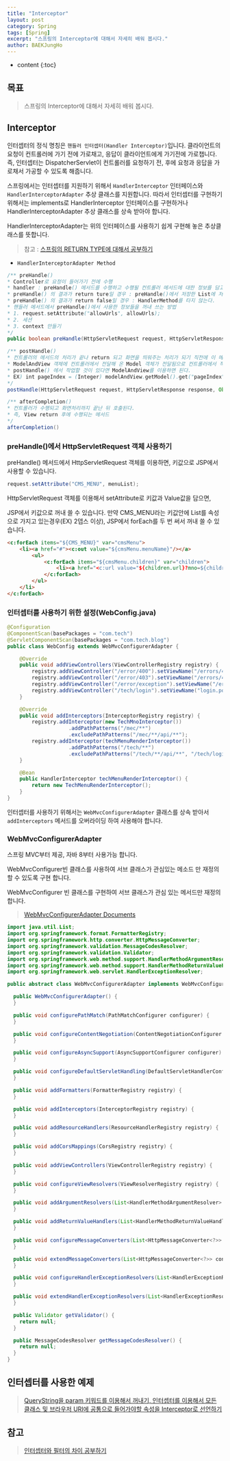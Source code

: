 ```yaml
---
title: "Interceptor"
layout: post
category: Spring
tags: [Spring]
excerpt: "스프링의 Interceptor에 대해서 자세히 배워 봅시다."
author: BAEKJungHo
---
```


* content
{:toc}

## 목표

  > 스프링의 Interceptor에 대해서 자세히 배워 봅시다.

## Interceptor

  인터셉터의 정식 명칭은 `핸들러 인터셉터(Handler Interceptor)`입니다. 클라이언트의 요청이 컨트롤러에 가기 전에 가로채고, 응답이 클라이언트에게 가기전에 가로챕니다. 즉, 인터셉터는 DispatcherServlet이 컨트롤러를 요청하기 전, 후에 요청과 응답을 가로채서 가공할 수 있도록 해줍니다.

  스프링에서는 인터셉터를 지원하기 위해서 `HandlerInterceptor` 인터페이스와 `HandlerInterceptorAdapter` 추상 클래스를 지원합니다. 따라서 인터셉터를 구현하기 위해서는 implements로 HandlerInterceptor 인터페이스를 구현하거나 HandlerInterceptorAdapter 추상 클래스를 상속 받아야 합니다.

  HandlerInterceptorAdapter는 위의 인터페이스를 사용하기 쉽게 구현해 놓은 추상클래스를 뜻합니다.

  > 참고 : [스프링의 RETURN TYPE에 대해서 공부하기](https://baekjungho.github.io/spring-modelandviewreturn/)

  - `HandlerInterceptorAdapter Method`

  ```java
/** preHandle()
* Controller로 요청이 들어가기 전에 수행
* handler : preHandle() 메서드를 수행하고 수행될 컨트롤러 메서드에 대한 정보를 담고 있다.
* preHandle() 의 결과가 return ture일 경우 : preHandle()에서 저장한 List에 저장된 참조 변수들을, HandlerMethod에서 받아서 쓸 수 있다.
* preHandle() 의 결과가 return false일 경우 : HandlerMethod를 타지 않는다.
* 핸들러 메서드에서 preHandle()에서 사용한 정보들을 꺼내 쓰는 방법
* 1. request.setAttribute("allowUrls", allowUrls);
* 2. 세션
* 3. context 만들기
*/
public boolean preHandle(HttpServletRequest request, HttpServletResponse response, Object handler)

/** postHandle()
* 컨트롤러의 메서드의 처리가 끝나 return 되고 화면을 띄워주는 처리가 되기 직전에 이 메서드가 수행
* ModelAndView 객체에 컨트롤러에서 전달해 온 Model 객체가 전달됨으로 컨트롤러에서 작업 후
* postHandle() 에서 작업할 것이 있다면 ModelAndView를 이용하면 된다.
* EX) int pageIndex = (Integer) modelAndView.getModel().get("pageIndex");
*/
postHandle(HttpServletRequest request, HttpServletResponse response, Object handler, ModelAndView modelAndView)

/** afterCompletion()
* 컨트롤러가 수행되고 화면처리까지 끝난 뒤 호출된다.
* 즉, View return 후에 수행되는 메서드
*/
afterCompletion()
  ```

### preHandle()에서 HttpServletRequest 객체 사용하기

  preHandle() 메서드에서 HttpServletRequest 객체를 이용하면, 키값으로 JSP에서 사용할 수 있습니다.

  ```java
  request.setAttribute("CMS_MENU", menuList);
  ```

  HttpServletRequest 객체를 이용해서 setAttribute로 키값과 Value값을 담으면,

  JSP에서 키값으로 꺼내 쓸 수 있습니다. 만약 CMS_MENU라는 키값안에 List를 속성으로 가지고 있는경우(EX) 2뎁스 이상), JSP에서 forEach를 두 번 써서 꺼내 쓸 수 있습니다.

  ```html
  <c:forEach items="${CMS_MENU}" var="cmsMenu">
      <li><a href="#"><c:out value="${cmsMenu.menuName}"/></a>
          <ul>
              <c:forEach items="${cmsMenu.children}" var="children">
                  <li><a href="<c:url value="${children.url}?mno=${children.id}"/>" class="code_${children.id}"><c:out value="${children.menuName}"/></a></li>
              </c:forEach>
          </ul>
      </li>
  </c:forEach>
  ```

### 인터셉터를 사용하기 위한 설정(WebConfig.java)

  ```java
  @Configuration
  @ComponentScan(basePackages = "com.tech")
  @ServletComponentScan(basePackages = "com.tech.blog")
  public class WebConfig extends WebMvcConfigurerAdapter {

      @Override
      public void addViewControllers(ViewControllerRegistry registry) {
          registry.addViewController("/error/400").setViewName("/errors/400");
          registry.addViewController("/error/403").setViewName("/errors/403");
          registry.addViewController("/error/exception").setViewName("/errors/exception");
          registry.addViewController("/tech/login").setViewName("login.pop");
      }

      @Override
      public void addInterceptors(InterceptorRegistry registry) {
          registry.addInterceptor(new TechMnoInterceptor())
                      .addPathPatterns("/mec/**")
                      .excludePathPatterns("/mec/**/api/**");
          registry.addInterceptor(techMenuRenderInterceptor())
                      .addPathPatterns("/tech/**")
                      .excludePathPatterns("/tech/**/api/**", "/tech/login", "/tech/logout", "/tech/pwd");
      }

      @Bean
      public HandlerInterceptor techMenuRenderInterceptor() {
          return new TechMenuRenderInterceptor();
      }
  }
  ```

  인터셉터를 사용하기 위해서는 `WebMvcConfigurerAdapter` 클래스를 상속 받아서 `addInterceptors` 메서드를 오버라이딩 하여 사용해야 합니다.

### WebMvcConfigurerAdapter

스프링 MVC부터 제공, 자바 8부터 사용가능 합니다.

WebMvcConfigurer빈 클래스를 사용하여 서브 클래스가 관심있는 메소드 만 재정의 할 수 있도록 구현 합니다.

WebMvcConfigurer 빈 클래스를 구현하여 서브 클래스가 관심 있는 메서드만 재정의 합니다.

> [WebMvcConfigurerAdapter Documents](https://docs.spring.io/spring/docs/current/javadoc-api/org/springframework/web/servlet/config/annotation/WebMvcConfigurerAdapter.html)

```java
import java.util.List;
import org.springframework.format.FormatterRegistry;
import org.springframework.http.converter.HttpMessageConverter;
import org.springframework.validation.MessageCodesResolver;
import org.springframework.validation.Validator;
import org.springframework.web.method.support.HandlerMethodArgumentResolver;
import org.springframework.web.method.support.HandlerMethodReturnValueHandler;
import org.springframework.web.servlet.HandlerExceptionResolver;

public abstract class WebMvcConfigurerAdapter implements WebMvcConfigurer {

  public WebMvcConfigurerAdapter() {
  }

  public void configurePathMatch(PathMatchConfigurer configurer) {
  }

  public void configureContentNegotiation(ContentNegotiationConfigurer configurer) {
  }

  public void configureAsyncSupport(AsyncSupportConfigurer configurer) {
  }

  public void configureDefaultServletHandling(DefaultServletHandlerConfigurer configurer) {
  }

  public void addFormatters(FormatterRegistry registry) {
  }

  public void addInterceptors(InterceptorRegistry registry) {
  }

  public void addResourceHandlers(ResourceHandlerRegistry registry) {
  }

  public void addCorsMappings(CorsRegistry registry) {
  }

  public void addViewControllers(ViewControllerRegistry registry) {
  }

  public void configureViewResolvers(ViewResolverRegistry registry) {
  }

  public void addArgumentResolvers(List<HandlerMethodArgumentResolver> argumentResolvers) {
  }

  public void addReturnValueHandlers(List<HandlerMethodReturnValueHandler> returnValueHandlers) {
  }

  public void configureMessageConverters(List<HttpMessageConverter<?>> converters) {
  }

  public void extendMessageConverters(List<HttpMessageConverter<?>> converters) {
  }

  public void configureHandlerExceptionResolvers(List<HandlerExceptionResolver> exceptionResolvers) {
  }

  public void extendHandlerExceptionResolvers(List<HandlerExceptionResolver> exceptionResolvers) {
  }

  public Validator getValidator() {
    return null;
  }

  public MessageCodesResolver getMessageCodesResolver() {
    return null;
  }
}
```

## 인터셉터를 사용한 예제

  > [QueryString을 param 키워드를 이용해서 꺼내기, 인터셉터를 이용해서 모든 클래스 및 브라우저 URI에 공통으로 들어가야할 속성을 Interceptor로 선언하기](https://baekjungho.github.io/spring-querystring/)

## 참고

  > [인터셉터와 필터의 차이 공부하기](https://baekjungho.github.io/spring-interceptorfilter/)
